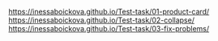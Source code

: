 https://inessaboickova.github.io/Test-task/01-product-card/
https://inessaboickova.github.io/Test-task/02-collapse/
https://inessaboickova.github.io/Test-task/03-fix-problems/
